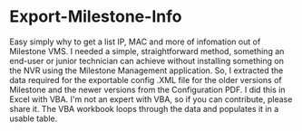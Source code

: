 # Export-Milestone-Info
Easy simply why to get a list IP, MAC and more of infomation out of Milestone VMS.
I needed a simple, straightforward method, something an end-user or junior technician can achieve without installing something on the NVR using the Milestone Management application.
So, I extracted the data required for the exportable config .XML file for the older versions of Milestone and the newer versions from the Configuration PDF.
I did this in Excel with VBA. I'm not an expert with VBA, so if you can contribute, please share it.
The VBA workbook loops through the data and populates it in a usable table.
